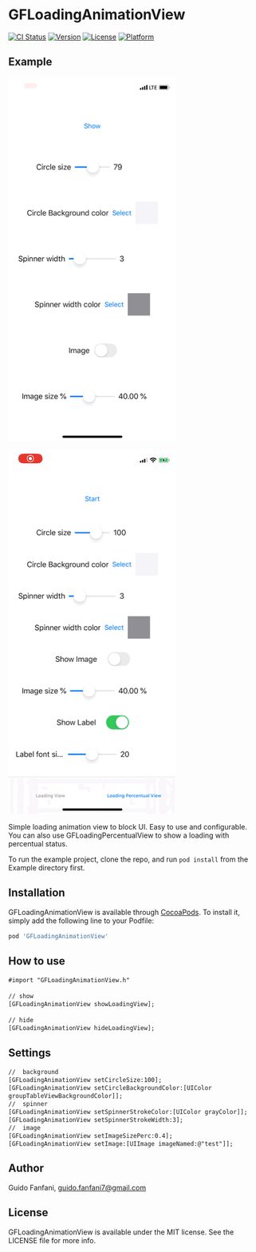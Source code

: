 # GFLoadingAnimationView

[![CI Status](https://img.shields.io/travis/guidosette/GFLoadingAnimationView.svg?style=flat)](https://travis-ci.org/guidosette/GFLoadingAnimationView)
[![Version](https://img.shields.io/cocoapods/v/GFLoadingAnimationView.svg?style=flat)](https://cocoapods.org/pods/GFLoadingAnimationView)
[![License](https://img.shields.io/cocoapods/l/GFLoadingAnimationView.svg?style=flat)](https://cocoapods.org/pods/GFLoadingAnimationView)
[![Platform](https://img.shields.io/cocoapods/p/GFLoadingAnimationView.svg?style=flat)](https://cocoapods.org/pods/GFLoadingAnimationView)

## Example

![Alt Text](https://github.com/guidosette/GFLoadingAnimationView/blob/master/photo.gif)

![Alt Text](https://github.com/guidosette/GFLoadingAnimationView/blob/master/photo2.gif)

Simple loading animation view to block UI. Easy to use and configurable.
You can also use GFLoadingPercentualView to show a loading with percentual status.

To run the example project, clone the repo, and run `pod install` from the Example directory first.


## Installation

GFLoadingAnimationView is available through [CocoaPods](https://cocoapods.org). To install
it, simply add the following line to your Podfile:

```ruby
pod 'GFLoadingAnimationView'
```

## How to use

    #import "GFLoadingAnimationView.h"

    // show
	[GFLoadingAnimationView showLoadingView];

    // hide
    [GFLoadingAnimationView hideLoadingView];

## Settings

    //	background
	[GFLoadingAnimationView setCircleSize:100];
	[GFLoadingAnimationView setCircleBackgroundColor:[UIColor groupTableViewBackgroundColor]];
    //	spinner
	[GFLoadingAnimationView setSpinnerStrokeColor:[UIColor grayColor]];
	[GFLoadingAnimationView setSpinnerStrokeWidth:3];
    //	image
	[GFLoadingAnimationView setImageSizePerc:0.4];
	[GFLoadingAnimationView setImage:[UIImage imageNamed:@"test"]];


## Author

Guido Fanfani, guido.fanfani7@gmail.com

## License

GFLoadingAnimationView is available under the MIT license. See the LICENSE file for more info.
